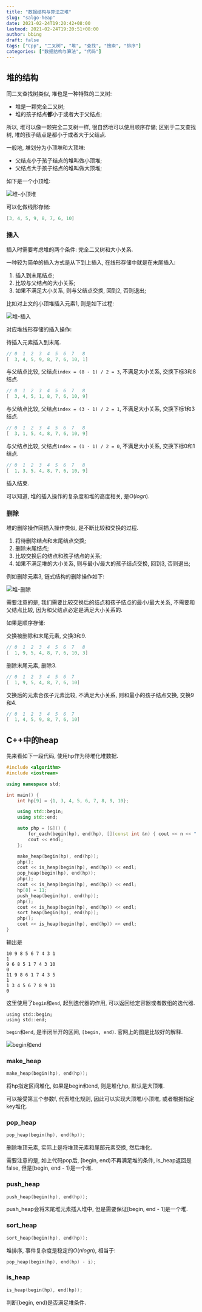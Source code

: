```yaml
---
title: "数据结构与算法之堆"
slug: "salgo-heap"
date: 2021-02-24T19:20:42+08:00
lastmod: 2021-02-24T19:20:51+08:00
author: bbing
draft: false
tags: ["Cpp", "二叉树", "堆", "查找", "搜索", "排序"]
categories: ["数据结构与算法", "代码"]
---
```


## 堆的结构

同二叉查找树类似, 堆也是一种特殊的二叉树:

- 堆是一颗完全二叉树;
- 堆的孩子结点**都**小于或者大于父结点;

所以, 堆可以像一颗完全二叉树一样, 很自然地可以使用顺序存储; 区别于二叉查找树, 堆的孩子结点是都小于或者大于父结点.

一般地, 堆划分为小顶堆和大顶堆:

- 父结点小于孩子结点的堆叫做小顶堆;
- 父结点大于孩子结点的堆叫做大顶堆;

<!--more-->

如下是一个小顶堆:

![堆-小顶堆](https://s3.ax1x.com/2021/02/24/yOjODP.png "堆-小顶堆")

可以化做线形存储:
```C++
[3, 4, 5, 9, 8, 7, 6, 10]
```

### 插入

插入时需要考虑堆的两个条件: 完全二叉树和大小关系.

一种较为简单的插入方式是从下到上插入, 在线形存储中就是在末尾插入:

1. 插入到末尾结点;
2. 比较与父结点的大小关系;
3. 如果不满足大小关系, 则与父结点交换, 回到2, 否则退出;

比如对上文的小顶堆插入元素1, 则是如下过程:

![堆-插入](https://s3.ax1x.com/2021/02/24/yOxUoT.png "堆-插入")

对应堆线形存储的插入操作:

待插入元素插入到末尾.
```C++
// 0  1  2  3  4  5  6  7   8
[  3, 4, 5, 9, 8, 7, 6, 10, 1]
```

与父结点比较, 父结点```index = (8 - 1) / 2 = 3```, 不满足大小关系, 交换下标3和8结点.
```C++
// 0  1  2  3  4  5  6  7   8
[  3, 4, 5, 1, 8, 7, 6, 10, 9]
```

与父结点比较, 父结点```index = (3 - 1) / 2 = 1```, 不满足大小关系, 交换下标1和3结点.
```C++
// 0  1  2  3  4  5  6  7   8
[  3, 1, 5, 4, 8, 7, 6, 10, 9]
```

与父结点比较, 父结点```index = (1 - 1) / 2 = 0```, 不满足大小关系, 交换下标0和1结点.
```C++
// 0  1  2  3  4  5  6  7   8
[  1, 3, 5, 4, 8, 7, 6, 10, 9]
```

插入结束.

可以知道, 堆的插入操作的复杂度和堆的高度相关, 是$O(logn)$.

### 删除

堆的删除操作同插入操作类似, 是不断比较和交换的过程.

1. 将待删除结点和末尾结点交换;
2. 删除末尾结点;
3. 比较交换后的结点和孩子结点的关系;
4. 如果不满足堆的大小关系, 则与最小/最大的孩子结点交换, 回到3, 否则退出;

例如删除元素3, 链式结构的删除操作如下:

![堆-删除](https://s3.ax1x.com/2021/02/24/yXPOkq.png "堆-删除")

需要注意的是, 我们需要比较交换后的结点和孩子结点的最小/最大关系, 不需要和父结点比较, 因为和父结点必定是满足大小关系的.

如果是顺序存储:

交换被删除和末尾元素, 交换3和9.
```C++
// 0  1  2  3  4  5  6  7   8
[  1, 9, 5, 4, 8, 7, 6, 10, 3]
```

删除末尾元素, 删除3.
```C++
// 0  1  2  3  4  5  6  7
[  1, 9, 5, 4, 8, 7, 6, 10]
```

交换后的元素合孩子元素比较, 不满足大小关系, 则和最小的孩子结点交换, 交换9和4.
```C++
// 0  1  2  3  4  5  6  7
[  1, 4, 5, 9, 8, 7, 6, 10]
```

## C++中的heap

先来看如下一段代码, 使用hp作为待堆化堆数据.

```C++
#include <algorithm>
#include <iostream>

using namespace std;

int main() {
    int hp[9] = {1, 3, 4, 5, 6, 7, 8, 9, 10};

    using std::begin;
    using std::end;

    auto php = [&]() {
        for_each(begin(hp), end(hp), [](const int &n) { cout << n << " "; });
        cout << endl;
    };

    make_heap(begin(hp), end(hp));
    php();
    cout << is_heap(begin(hp), end(hp)) << endl;
    pop_heap(begin(hp), end(hp));
    php();
    cout << is_heap(begin(hp), end(hp)) << endl;
    hp[8] = 11;
    push_heap(begin(hp), end(hp));
    php();
    cout << is_heap(begin(hp), end(hp)) << endl;
    sort_heap(begin(hp), end(hp));
    php();
    cout << is_heap(begin(hp), end(hp)) << endl;
}
```
输出是
```
10 9 8 5 6 7 4 3 1
1
9 6 8 5 1 7 4 3 10
0
11 9 8 6 1 7 4 3 5
1
1 3 4 5 6 7 8 9 11
0
```

这里使用了```begin```和```end```, 起到迭代器的作用, 可以返回给定容器或者数组的迭代器.
```
using std::begin;
using std::end;
```
```begin```和```end```, 是半闭半开的区间, ```[begin, end)```. 官网上的图是比较好的解释.

![begin和end](https://upload.cppreference.com/mwiki/images/1/1b/range-begin-end.svg "begin和end")

### make_heap
```C++
make_heap(begin(hp), end(hp));
```
将hp指定区间堆化, 如果是begin和end, 则是堆化hp, 默认是大顶堆.

可以接受第三个参数f, 代表堆化规则, 因此可以实现大顶堆/小顶堆, 或者根据指定key堆化.

### pop_heap
```C++
pop_heap(begin(hp), end(hp));
```
删除堆顶元素, 实际上是将堆顶元素和尾部元素交换, 然后堆化.

需要注意的是, 如上代码pop后, [begin, end)不再满足堆的条件, is_heap返回是false, 但是[begin, end - 1)是一个堆.

### push_heap
```C++
push_heap(begin(hp), end(hp));
```
push_heap会将末尾堆元素插入堆中, 但是需要保证[begin, end - 1]是一个堆.

### sort_heap
```C++
sort_heap(begin(hp), end(hp));
```
堆排序, 事件复杂度是稳定的$O(nlogn)$, 相当于:
```C++
pop_heap(begin(hp), end(hp) - i);
```

### is_heap
```C++
is_heap(begin(hp), end(hp));
```
判断[begin, end)是否满足堆条件.